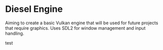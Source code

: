 # Diesel Engine

Aiming to create a basic Vulkan engine that will be used for future projects that require graphics. Uses SDL2 for window management and input handling. 

test